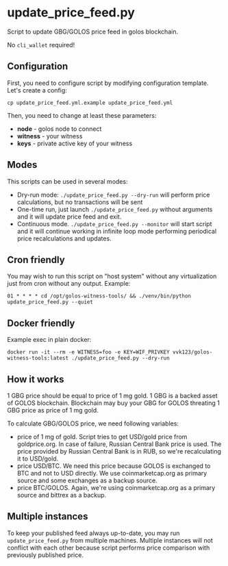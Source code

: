 update\_price\_feed.py
======================

Script to update GBG/GOLOS price feed in golos blockchain.

No `cli_wallet` required!

Configuration
-------------

First, you need to configure script by modifying configuration template. Let's create a config:

`cp update_price_feed.yml.example update_price_feed.yml`

Then, you need to change at least these parameters:

* **node** - golos node to connect
* **witness** - your witness
* **keys** - private active key of your witness

Modes
-----

This scripts can be used in several modes:

* Dry-run mode: `./update_price_feed.py --dry-run` will perform price calculations, but no transactions will be sent
* One-time run, just launch `./update_price_feed.py` without arguments and it will update price feed and exit.
* Continuous mode. `./update_price_feed.py --monitor` will start script and it will continue working in infinite loop mode
  performing periodical price recalculations and updates.

Cron friendly
-------------

You may wish to run this script on "host system" without any virtualization just from cron without any output.
Example:

```
01 * * * * cd /opt/golos-witness-tools/ && ./venv/bin/python update_price_feed.py --quiet
```

Docker friendly
---------------

Example exec in plain docker:

```
docker run -it --rm -e WITNESS=foo -e KEY=WIF_PRIVKEY vvk123/golos-witness-tools:latest ./update_price_feed.py --dry-run
```

How it works
------------

1 GBG price should be equal to price of 1 mg gold.
1 GBG is a backed asset of GOLOS blockchain. Blockchain may buy your GBG for GOLOS threating 1 GBG price as price of 1
mg gold.

To calculate GBG/GOLOS price, we need following variables:

* price of 1 mg of gold. Script tries to get USD/gold price from goldprice.org. In case of failure, Russian Central Bank
  price is used. The price provided by Russian Central Bank is in RUB, so we're recalculating it to USD/gold.
* price USD/BTC. We need this price because GOLOS is exchanged to BTC and not to USD directly. We use coinmarketcap.org
  as primary source and some exchanges as a backup source.
* price BTC/GOLOS. Again, we're using coinmarketcap.org as a primary source and bittrex as a backup.


Multiple instances
------------------

To keep your published feed always up-to-date, you may run `update_price_feed.py` from multiple machines. Multiple
instances will not conflict with each other because script performs price comparison with previously published price.

